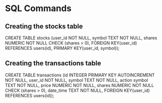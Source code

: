 # SQL Commands

## Creating the stocks table
CREATE TABLE stocks (user_id NOT NULL, symbol TEXT NOT NULL, shares NUMERIC NOT NULL CHECK (shares > 0), FOREIGN KEY(user_id) REFERENCES users(id), PRIMARY KEY(user_id, symbol));

## Creating the transactions table
CREATE TABLE transactions (id INTEGER PRIMARY KEY AUTOINCREMENT NOT NULL, user_id NOT NULL, symbol TEXT NOT NULL, action symbol TEXT NOT NULL, price NUMERIC NOT NULL, shares NUMERIC NOT NULL CHECK (shares > 0), date_time TEXT NOT NULL, FOREIGN KEY(user_id) REFERENCES users(id));
